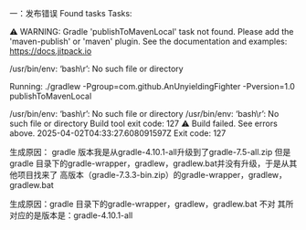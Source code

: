 一：发布错误
Found tasks
Tasks:

⚠️   WARNING:
Gradle 'publishToMavenLocal' task not found. Please add the 'maven-publish' or 'maven' plugin.
See the documentation and examples: https://docs.jitpack.io

/usr/bin/env: ‘bash\r’: No such file or directory

Running: ./gradlew -Pgroup=com.github.AnUnyieldingFighter -Pversion=1.0 publishToMavenLocal

/usr/bin/env: ‘bash\r’: No such file or directory
/usr/bin/env: ‘bash\r’: No such file or directory
Build tool exit code: 127
⚠️ Build failed. See errors above.
2025-04-02T04:33:27.608091597Z
Exit code: 127

生成原因：
gradle 版本我是从gradle-4.10.1-all升级到了gradle-7.5-all.zip
但是gradle 目录下的gradle-wrapper，gradlew，gradlew.bat并没有升级，于是从其他项目找来了
高版本（gradle-7.3.3-bin.zip）的gradle-wrapper，gradlew，gradlew.bat

生成原因：gradle 目录下的gradle-wrapper，gradlew，gradlew.bat 不对
其所对应的是版本是：gradle-4.10.1-all